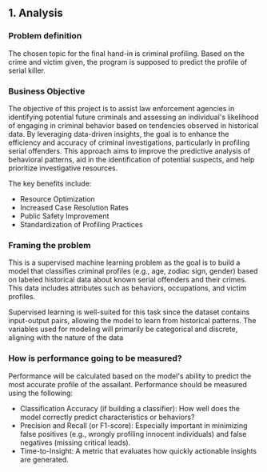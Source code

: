 ## 1. Analysis
### Problem definition
The chosen topic for the final hand-in is criminal profiling. Based on the crime and victim given, the program is supposed to predict the profile of serial killer.

### Business Objective
The objective of this project is to assist law enforcement agencies in identifying potential future criminals and assessing an individual's likelihood of engaging in criminal behavior based on tendencies observed in historical data. By leveraging data-driven insights, the goal is to enhance the efficiency and accuracy of criminal investigations, particularly in profiling serial offenders. This approach aims to improve the predictive analysis of behavioral patterns, aid in the identification of potential suspects, and help prioritize investigative resources.

The key benefits include:

* Resource Optimization
* Increased Case Resolution Rates
* Public Safety Improvement
* Standardization of Profiling Practices

### Framing the problem
This is a supervised machine learning problem as the goal is to build a model that classifies criminal profiles (e.g., age, zodiac sign, gender) based on labeled historical data about known serial offenders and their crimes. This data includes attributes such as behaviors, occupations, and victim profiles.

Supervised learning is well-suited for this task since the dataset contains input-output pairs, allowing the model to learn from historical patterns. The variables used for modeling will primarily be categorical and discrete, aligning with the nature of the data

### How is performance going to be measured?
Performance will be calculated based on the model's ability to predict the most accurate profile of the assailant.
Performance should be measured using the following:
* Classification Accuracy (if building a classifier): How well does the model correctly predict characteristics or behaviors?
* Precision and Recall (or F1-score): Especially important in minimizing false positives (e.g., wrongly profiling innocent individuals) and false negatives (missing critical leads).
* Time-to-Insight: A metric that evaluates how quickly actionable insights are generated.

